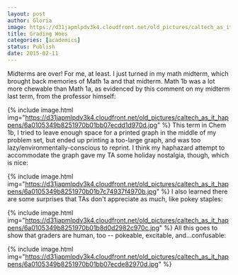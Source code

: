 ```yaml
---
layout: post
author: Gloria
image: https://d31japmlpdv3k4.cloudfront.net/old_pictures/caltech_as_it_happens/6a0105349b8251970b01b8d0d296a9970c.jpg
title: Grading Woes
categories: [academics]
status: Publish
date: 2015-02-11
---
```



Midterms are over! For me, at least. I just turned in my math midterm, which brought back memories of Math 1a and that midterm. Math 1b was a lot more chewable than Math 1a, as evidenced by this comment on my midterm last term, from the professor himself:


{% include image.html img="https://d31japmlpdv3k4.cloudfront.net/old_pictures/caltech_as_it_happens/6a0105349b8251970b01bb07ecdd1d970d.jpg" %}
This term in Chem 1b, I tried to leave enough space for a printed graph in the middle of my problem set, but ended up printing a too-large graph, and was too lazy/environmentally-conscious to reprint. I think my haphazard attempt to accommodate the graph gave my TA some holiday nostalgia, though, which is nice:

{% include image.html img="https://d31japmlpdv3k4.cloudfront.net/old_pictures/caltech_as_it_happens/6a0105349b8251970b01b7c74937f4970b.jpg" %}
I also learned there are some surprises that TAs don't appreciate as much, like pokey staples:

{% include image.html img="https://d31japmlpdv3k4.cloudfront.net/old_pictures/caltech_as_it_happens/6a0105349b8251970b01b8d0d2982c970c.jpg" %}
All this goes to show that graders are human, too -- pokeable, excitable, and...confusable:

{% include image.html img="https://d31japmlpdv3k4.cloudfront.net/old_pictures/caltech_as_it_happens/6a0105349b8251970b01bb07ecde82970d.jpg" %}
